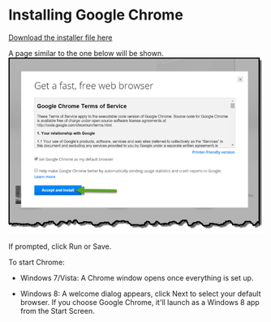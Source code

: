 # Installing Google Chrome

[Download the installer file here](https://www.google.com/chrome?brand=CHMO#eula)

A page similar to the one below will be shown.
![Terms of service google installer](1.png)

If prompted, click Run or Save.

To start Chrome:
* Windows 7/Vista: A Chrome window opens once everything is set up.

* Windows 8: A welcome dialog appears, click Next to select your default browser. If you choose Google Chrome, it'll launch as a Windows 8 app from the Start Screen.
